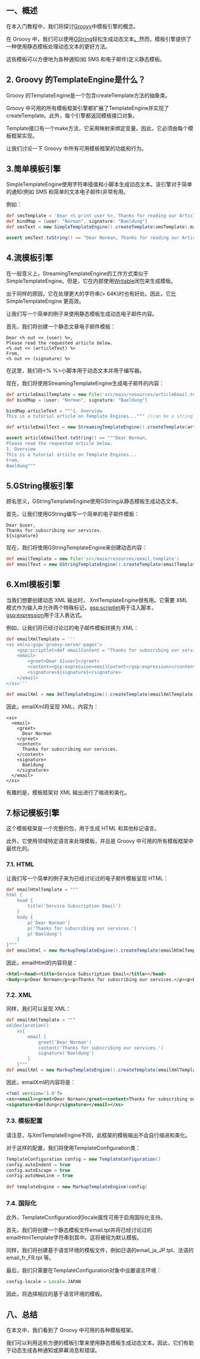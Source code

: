 ## 一、概述

在本入门教程中，我们将探讨[Groovy](https://www.baeldung.com/groovy-language)中模板引擎的概念。

在 Groovy 中，我们可以使用[GString](https://www.baeldung.com/groovy-strings)轻松生成动态文本[。](https://www.baeldung.com/groovy-strings)然而，模板引擎提供了一种使用静态模板处理动态文本的更好方法。

这些模板可以方便地为各种通知(如 SMS 和电子邮件)定义静态模板。

## 2. Groovy 的TemplateEngine是什么？

Groovy 的TemplateEngine是一个包含createTemplate方法的抽象类。


Groovy 中可用的所有模板框架引擎都扩展了TemplateEngine并实现了createTemplate。此外，每个引擎都返回模板接口对象。

Template接口有一个make方法，它采用映射来绑定变量。因此，它必须由每个模板框架实现。

让我们讨论一下 Groovy 中所有可用模板框架的功能和行为。

## 3.简单模板引擎

SimpleTemplateEngine使用字符串插值和小脚本生成动态文本。该引擎对于简单的通知(例如 SMS 和简单的文本电子邮件)非常有用。

例如：

```groovy
def smsTemplate = 'Dear <% print user %>, Thanks for reading our Article. ${signature}'
def bindMap = [user: "Norman", signature: "Baeldung"]
def smsText = new SimpleTemplateEngine().createTemplate(smsTemplate).make(bindMap)

assert smsText.toString() == "Dear Norman, Thanks for reading our Article. Baeldung"
```

## 4.流模板引擎

在一般意义上，StreamingTemplateEngine的工作方式类似于SimpleTemplateEngine。但是，它在内部使用[Writable](http://docs.groovy-lang.org/latest/html/api/groovy/lang/Writable.html)闭包来生成模板。

出于同样的原因，它在处理更大的字符串(> 64K)时也有好处。因此，它比SimpleTemplateEngine 更高效。

让我们写一个简单的例子来使用静态模板生成动态电子邮件内容。

首先，我们将创建一个静态文章电子邮件模板：

```plaintext
Dear <% out << (user) %>,
Please read the requested article below.
<% out << (articleText) %>
From,
<% out << (signature) %>
```

在这里，我们将<% %>小脚本用于动态文本并用于编写器。

现在，我们将使用StreamingTemplateEngine生成电子邮件的内容：

```groovy
def articleEmailTemplate = new File('src/main/resources/articleEmail.template')
def bindMap = [user: "Norman", signature: "Baeldung"]

bindMap.articleText = """1. Overview
This is a tutorial article on Template Engines...""" //can be a string larger than 64k

def articleEmailText = new StreamingTemplateEngine().createTemplate(articleEmailTemplate).make(bindMap)

assert articleEmailText.toString() == """Dear Norman,
Please read the requested article below.
1. Overview
This is a tutorial article on Template Engines...
From,
Baeldung"""
```

## 5.GString模板引擎

顾名思义，GStringTemplateEngine使用GString从静态模板生成动态文本。

首先，让我们使用GString编写一个简单的电子邮件模板：

```plaintext
Dear $user,
Thanks for subscribing our services.
${signature}
```

现在，我们将使用GStringTemplateEngine来创建动态内容：

```groovy
def emailTemplate = new File('src/main/resources/email.template')
def emailText = new GStringTemplateEngine().createTemplate(emailTemplate).make(bindMap)

```

## 6.Xml模板引擎

当我们想要创建动态 XML 输出时， XmlTemplateEngine很有用。它需要 XML 模式作为输入并允许两个特殊标记，<gsp:scriptlet>用于注入脚本，<gsp:expression>用于注入表达式。

例如，让我们将已经讨论过的电子邮件模板转换为 XML：

```groovy
def emailXmlTemplate = '''
<xs xmlns:gsp='groovy-server-pages'>
    <gsp:scriptlet>def emailContent = "Thanks for subscribing our services."</gsp:scriptlet>
    <email>
        <greet>Dear ${user}</greet>
        <content><gsp:expression>emailContent</gsp:expression></content>
        <signature>${signature}</signature>
    </email>
</xs>'''

def emailXml = new XmlTemplateEngine().createTemplate(emailXmlTemplate).make(bindMap)
```

因此，emailXml将呈现 XML，内容为：

```shell
<xs>
  <email>
    <greet>
      Dear Norman
    </greet>
    <content>
      Thanks for subscribing our services.
    </content>
    <signature>
      Baeldung
    </signature>
  </email>
</xs>

```

有趣的是，模板框架对 XML 输出进行了缩进和美化。

## 7.标记模板引擎

这个模板框架是一个完整的包，用于生成 HTML 和其他标记语言。

此外，它使用领域特定语言来处理模板，并且是 Groovy 中可用的所有模板框架中最优化的。

### 7.1. HTML

让我们写一个简单的例子来为已经讨论过的电子邮件模板呈现 HTML：

```groovy
def emailHtmlTemplate = """
html {
    head {
        title('Service Subscription Email')
    }
    body {
        p('Dear Norman')
        p('Thanks for subscribing our services.')
        p('Baeldung')
    }
}"""
def emailHtml = new MarkupTemplateEngine().createTemplate(emailHtmlTemplate).make()
```

因此，emailHtml的内容将是：

```html
<html><head><title>Service Subscription Email</title></head>
<body><p>Dear Norman</p><p>Thanks for subscribing our services.</p><p>Baeldung</p></body></html>
```

### 7.2. XML

同样，我们可以呈现 XML：

```groovy
def emailXmlTemplate = """
xmlDeclaration()  
    xs{
        email {
            greet('Dear Norman')
            content('Thanks for subscribing our services.')
            signature('Baeldung')
        }  
    }"""
def emailXml = new MarkupTemplateEngine().createTemplate(emailXmlTemplate).make()
```

因此，emailXml的内容将是：

```xml
<?xml version='1.0'?>
<xs><email><greet>Dear Norman</greet><content>Thanks for subscribing our services.</content>
<signature>Baeldung</signature></email></xs>
```

### 7.3. 模板配置

请注意，与XmlTemplateEngine不同，此框架的模板输出不会自行缩进和美化。

对于这样的配置，我们将使用TemplateConfiguration类：

```groovy
TemplateConfiguration config = new TemplateConfiguration()
config.autoIndent = true
config.autoEscape = true
config.autoNewLine = true
                               
def templateEngine = new MarkupTemplateEngine(config)
```

### 7.4. 国际化

此外，TemplateConfiguration的locale属性可用于启用国际化支持。

首先，我们将创建一个静态模板文件email.tpl并将已经讨论过的emailHtmlTemplate字符串到其中。这将被视为默认模板。

同样，我们将创建基于语言环境的模板文件，例如日语的email_ja_JP.tpl、法语的 email_fr_FR.tpl 等。

最后，我们只需要在TemplateConfiguration对象中设置语言环境：

```groovy
config.locale = Locale.JAPAN
```

因此，将选择相应的基于语言环境的模板。

## 八、总结

在本文中，我们看到了 Groovy 中可用的各种模板框架。

我们可以利用这些方便的模板引擎来使用静态模板生成动态文本。因此，它们有助于动态生成各种通知或屏幕消息和错误。